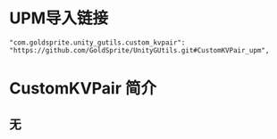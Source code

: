 # UPM导入链接
```
"com.goldsprite.unity_gutils.custom_kvpair": "https://github.com/GoldSprite/UnityGUtils.git#CustomKVPair_upm",
```

# CustomKVPair 简介

## 无
